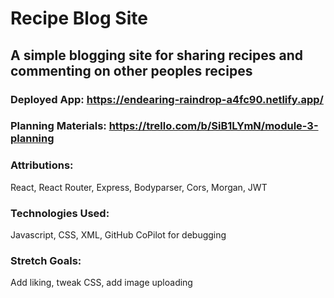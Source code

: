 # Recipe Blog Site
## A simple blogging site for sharing recipes and commenting on other peoples recipes 

### Deployed App: https://endearing-raindrop-a4fc90.netlify.app/

### Planning Materials: https://trello.com/b/SiB1LYmN/module-3-planning

### Attributions: 
React, React Router, Express, Bodyparser, Cors, Morgan, JWT

### Technologies Used:
Javascript, CSS, XML, GitHub CoPilot for debugging

### Stretch Goals:
Add liking, tweak CSS, add image uploading
